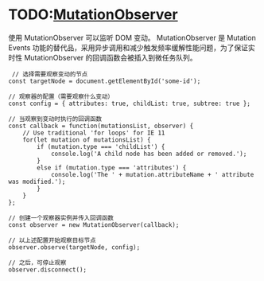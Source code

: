 # TODO:[MutationObserver](https://developer.mozilla.org/zh-CN/docs/Web/API/MutationObserver)

使用 MutationObserver 可以监听 DOM 变动。
MutationObserver 是 Mutation Events 功能的替代品，采用异步调用和减少触发频率缓解性能问题，为了保证实时性 MutationObserver 的回调函数会被插入到微任务队列。

```JS
 // 选择需要观察变动的节点
const targetNode = document.getElementById('some-id');

// 观察器的配置（需要观察什么变动）
const config = { attributes: true, childList: true, subtree: true };

// 当观察到变动时执行的回调函数
const callback = function(mutationsList, observer) {
    // Use traditional 'for loops' for IE 11
    for(let mutation of mutationsList) {
        if (mutation.type === 'childList') {
            console.log('A child node has been added or removed.');
        }
        else if (mutation.type === 'attributes') {
            console.log('The ' + mutation.attributeName + ' attribute was modified.');
        }
    }
};

// 创建一个观察器实例并传入回调函数
const observer = new MutationObserver(callback);

// 以上述配置开始观察目标节点
observer.observe(targetNode, config);

// 之后，可停止观察
observer.disconnect();
```
